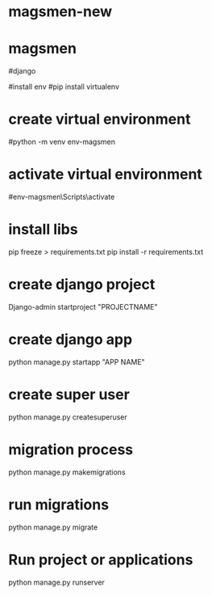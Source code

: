 # magsmen-new
# magsmen
#django

#install env
#pip install virtualenv
# create virtual environment
#python -m venv env-magsmen

# activate virtual environment
#env-magsmen\Scripts\activate

# install libs
pip freeze > requirements.txt 
pip install -r requirements.txt

# create django  project
Django-admin startproject "PROJECTNAME"

# create django app 
python manage.py startapp "APP NAME"

# create super user 
python manage.py createsuperuser
# migration process 

python manage.py makemigrations 

# run migrations 
python manage.py migrate 

# Run project or applications
python manage.py runserver
